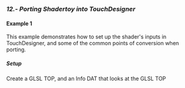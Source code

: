### *12.- Porting Shadertoy into TouchDesigner*

#### Example 1

This example demonstrates how to set up the shader's inputs in TouchDesigner, and some of the common points of conversion when porting.

##### Setup

Create a GLSL TOP, and an Info DAT that looks at the GLSL TOP 